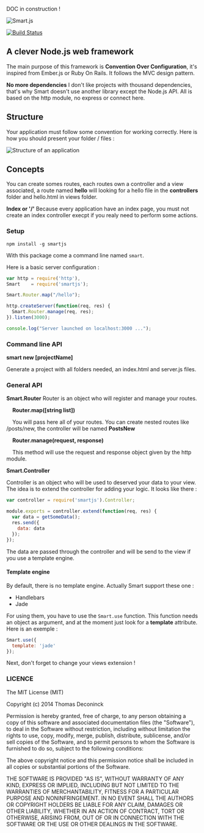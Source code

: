 DOC in construction !

![Smart.js](https://raw.githubusercontent.com/DCKT/Smart.js/master/doc/logo.png)

[![Build Status](https://travis-ci.org/DCKT/Smart.js.svg)](https://travis-ci.org/DCKT/Smart.js)
## A clever Node.js web framework

The main purpose of this framework is **Convention Over Configuration**, it's inspired from Ember.js or Ruby On Rails. It follows the
MVC design pattern.

**No more dependencies**
I don't like projects with thousand dependencies, that's why Smart doesn't use another library except the Node.js API.
All is based on the http module, no express or connect here.

## Structure
Your application must follow some convention for working correctly. Here is how you should present your folder / files :

![Structure of an application](https://raw.githubusercontent.com/DCKT/Smart.js/master/doc/structure.png)

## Concepts
You can create somes routes, each routes own a controller and a view associated, a route named __hello__ will looking for a hello file in
the **controllers** folder and hello.html in views folder.

**Index or '/'**
Because every application have an index page, you must not create an index controller execpt if you realy need to perform some actions.


### Setup
`npm install -g smartjs`

With this package come a command line named `smart`.

Here is a basic server configuration :
```javascript
var http = require('http'),
Smart    = require('smartjs');

Smart.Router.map("/hello");

http.createServer(function(req, res) {
  Smart.Router.manage(req, res);
}).listen(3000);

console.log("Server launched on localhost:3000 ...");
```

### Command line API

**smart new [projectName]**

Generate a project with all folders needed, an index.html and server.js files.


### General API

**Smart.Router**
Router is an object who will register and manage your routes.

&nbsp;&nbsp;&nbsp;&nbsp;**Router.map([string list])**

&nbsp;&nbsp;&nbsp;&nbsp;You will pass here all of your routes. You can create nested routes like /posts/new, the controller will be named **PostsNew**

&nbsp;&nbsp;&nbsp;&nbsp;**Router.manage(request, response)**

&nbsp;&nbsp;&nbsp;&nbsp;This method will use the request and response object given by the http module.

**Smart.Controller**

Controller is an object who will be used to deserved your data to your view. The idea is to extend the controller for adding
your logic. It looks like there :

```javascript
var controller = require('smartjs').Controller;

module.exports = controller.extend(function(req, res) {
  var data = getSomeData();
  res.send({
    data: data
  });
});
```

The data are passed through the controller and will be send to the view if you use a template engine.

#### Template engine

By default, there is no template engine. Actually Smart support these one :

- Handlebars
- Jade

For using them, you have to use the `Smart.use` function.
This function needs an object as argument, and at the moment just look for a **template** attribute. Here is an exemple :

```javascript
Smart.use({
  template: 'jade'
});
```

Next, don't forget to change your views extension !

### LICENCE
The MIT License (MIT)

Copyright (c) 2014 Thomas Deconinck

Permission is hereby granted, free of charge, to any person obtaining a copy
of this software and associated documentation files (the "Software"), to deal
in the Software without restriction, including without limitation the rights
to use, copy, modify, merge, publish, distribute, sublicense, and/or sell
copies of the Software, and to permit persons to whom the Software is
furnished to do so, subject to the following conditions:

The above copyright notice and this permission notice shall be included in all
copies or substantial portions of the Software.

THE SOFTWARE IS PROVIDED "AS IS", WITHOUT WARRANTY OF ANY KIND, EXPRESS OR
IMPLIED, INCLUDING BUT NOT LIMITED TO THE WARRANTIES OF MERCHANTABILITY,
FITNESS FOR A PARTICULAR PURPOSE AND NONINFRINGEMENT. IN NO EVENT SHALL THE
AUTHORS OR COPYRIGHT HOLDERS BE LIABLE FOR ANY CLAIM, DAMAGES OR OTHER
LIABILITY, WHETHER IN AN ACTION OF CONTRACT, TORT OR OTHERWISE, ARISING FROM,
OUT OF OR IN CONNECTION WITH THE SOFTWARE OR THE USE OR OTHER DEALINGS IN THE
SOFTWARE.
